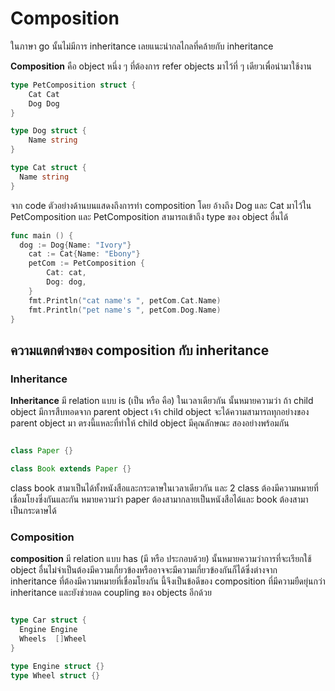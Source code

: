 # Composition

ในภาษา go นั้นไม่มีการ inheritance เลยแนะนำกลไกลที่คล้ายกับ inheritance 


**Composition**  คือ object หนึ่ง ๆ ที่ต้องการ refer objects มาไว้ที่ ๆ เดียวเพื่อนำมาใช้งาน

```go
type PetComposition struct {
	Cat Cat
	Dog Dog
}

type Dog struct {
	Name string
}

type Cat struct {
  Name string
}
```

จาก code  ตัวอย่างด้านบนแสดงถึงการทำ composition โดย อ้างถึง Dog และ Cat มาไว้ใน PetComposition และ PetComposition สามารถเข้าถึง type ของ object อื่นได้

```go
func main () {
  dog := Dog{Name: "Ivory"}
	cat := Cat{Name: "Ebony"}
	petCom := PetComposition {
		Cat: cat,
		Dog: dog,
	}
	fmt.Println("cat name's ", petCom.Cat.Name)
	fmt.Println("pet name's ", petCom.Dog.Name)
}
```

## ความแตกต่างของ composition กับ inheritance


### **Inheritance**

**Inheritance** มี relation แบบ is  (เป็น หรือ คือ) ในเวลาเดียวกัน
นั้นหมายความว่า ถ้า child object มีการสืบทอดจาก parent object เจ้า child object จะได้ความสามารถทุกอย่างของ parent object มา ตรงนี้แหละที่ทำให้ child object มีคุณลักษณะ สองอย่างพร้อมกัน

```java

class Paper {}

class Book extends Paper {}

```

class book สามาเป็นได้ทั้งหนังสือและกระดาษในเวลาเดียวกัน และ 2 class ต้องมีความหมายที่เชื่อมโยงซึ่งกันและกัน หมายความว่า paper ต้องสามากลายเป็นหนังสือได้และ book ต้องสามาเป็นกระดาษได้

### **Composition**

**composition** มี relation แบบ has (มี หรือ ประกอบด้วย) นั้นหมายความว่าการที่จะเรียกใช้ object อื่นไม่จำเป็นต้องมีความเกี่ยวข้องหรืออาจจะมีความเกี่ยวข้องกันก็ได้ซึ่งต่างจาก inheritance ที่ต้องมีความหมายที่เชื่อมโยงกัน นี้จึงเป็นข้อดีของ composition ที่มีความยืดยุ่นกว่า inheritance และยังช่วยลด coupling ของ objects อีกด้วย

```go

type Car struct {
  Engine Engine
  Wheels  []Wheel
}

type Engine struct {}
type Wheel struct {}
```

